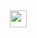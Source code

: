 <p align="center" style="font-size: 45px;">
<img src="https://cdn.discordapp.com/emojis/952133575677972491.gif?size=80&quality=lossless" width="27px">
